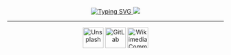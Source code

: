 <p align="center">
<a href="https://git.io/typing-svg"><img src="https://readme-typing-svg.demolab.com?font=Fira+Code&size=27&pause=1000&color=D8DEE9&vCenter=true&multiline=true&random=false&width=450&height=90&lines=Pleased+to+meet+you.;I'm+(also)+known+as+BUCCIA" alt="Typing SVG" /> </a>


<img src="https://github-readme-stats.vercel.app/api/top-langs/?username=aka-buccia&layout=compact&theme=nord"/>
</p>

---

<p align="center">
 <a href="https://unsplash.com/@buccia">
    <img alt="Unsplash" title="Unsplash" height="48" width="48" src="https://cdn.simpleicons.org/unsplash"></a>
<a href="https://gitlab.com/fillo_Buccia">
    <img alt="GitLab" title="GitLab" height="48" width="48" src="https://cdn.simpleicons.org/gitlab"></a>
<a href="https://commons.wikimedia.org/wiki/Special:ListFiles/Bucciax">
    <img alt="Wikimedia Commons" title="Wikimedia Commons" height="48" width="48" src="https://cdn.simpleicons.org/wikimediacommons"></a>
</p>
